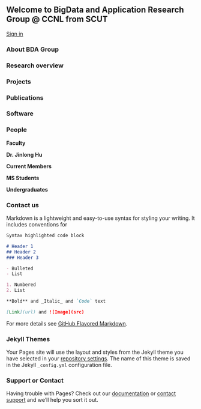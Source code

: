 ## Welcome to BigData and Application Research Group @ CCNL from SCUT

[Sign in](https://github.com/largeapp/largeapp.github.io/edit/master/index.md)


### About BDA Group

### Research overview

### Projects

### Publications

### Software

### People
**Faculty**

**Dr. Jinlong Hu**

**Current Members**

**MS Students**

**Undergraduates**

### Contact us

Markdown is a lightweight and easy-to-use syntax for styling your writing. It includes conventions for

```markdown
Syntax highlighted code block

# Header 1
## Header 2
### Header 3

- Bulleted
- List

1. Numbered
2. List

**Bold** and _Italic_ and `Code` text

[Link](url) and ![Image](src)
```

For more details see [GitHub Flavored Markdown](https://guides.github.com/features/mastering-markdown/).

### Jekyll Themes

Your Pages site will use the layout and styles from the Jekyll theme you have selected in your [repository settings](https://github.com/largeapp/largeapp.github.io/settings). The name of this theme is saved in the Jekyll `_config.yml` configuration file.

### Support or Contact

Having trouble with Pages? Check out our [documentation](https://help.github.com/categories/github-pages-basics/) or [contact support](https://github.com/contact) and we’ll help you sort it out.
